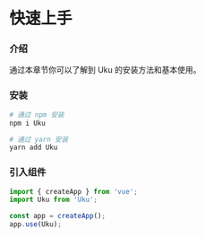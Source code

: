 # 快速上手

### 介绍

通过本章节你可以了解到 Uku 的安装方法和基本使用。

### 安装

```bash
# 通过 npm 安装
npm i Uku

# 通过 yarn 安装
yarn add Uku
```

### 引入组件

```javascript
import { createApp } from 'vue';
import Uku from 'Uku';

const app = createApp();
app.use(Uku);
```